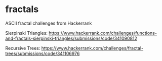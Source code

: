 # fractals
ASCII fractal challenges from Hackerrank

Sierpinski Triangles:
https://www.hackerrank.com/challenges/functions-and-fractals-sierpinski-triangles/submissions/code/341090812

Recursive Trees:
https://www.hackerrank.com/challenges/fractal-trees/submissions/code/341106976
